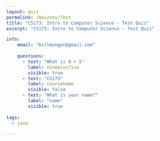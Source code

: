 ```yaml
---
layout: quiz
permalink: /Quizzes/Test
title: "CS173: Intro to Computer Science - Test Quiz"
excerpt: "CS173: Intro to Computer Science - Test Quiz"

info:
    email: "billmongan@gmail.com"
    
    questions:
      - text: "What is 9 + 5"
        label: nineplusfive
        visible: true
      - text: "CS173"
        label: coursename
        visible: false
      - text: "What is your name?"
        label: "name"
        visible: true
      
tags:
  - java
  
---
```


